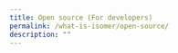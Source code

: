 ```yaml
---
title: Open source (For developers)
permalink: /what-is-isomer/open-source/
description: ""
---
```

